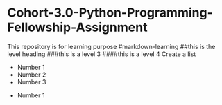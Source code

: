 # Cohort-3.0-Python-Programming-Fellowship-Assignment
This repository is for learning purpose
#markdown-learning
##this is the level heading
###this is a level 3
####this is a level 4
Create a list
- Number 1
- Number 2
- Number 3
* Number 1
  
